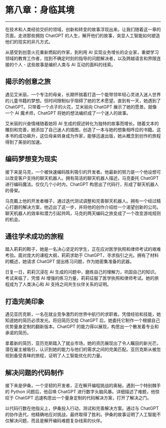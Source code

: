 # 第八章：身临其境

* * *

在技术和人类经验交织的领域，创新和转变的故事浮现出来。让我们随着这一章的页面，走进那些拥抱 ChatGPT 的人生，解开他们的故事，突显人工智能如何塑造他们的现实的非凡方式。

从感受到创意火花重新燃起的作家，到利用 AI 实现业务增长的企业家，重塑学习领域的教育工作者，找到不确定时刻的指导的问题解决者，以及跨越语言和界限连接的个人 - 这些故事是编织人类与 AI 互动的面料的线索。

## 揭示的创意之旅

遇见艾米丽，一个专注的母亲，长期怀揣着打造一个能带领年轻心灵进入迷人世界的儿童书籍的梦想。但时间限制似乎阻碍了她的艺术愿望。直到有一天，她遇到了 ChatGPT。只带着一个点子的火花，艾米丽向 ChatGPT 展示了她的愿景。就像一个 AI 魔术师，ChatGPT 将她的想法编织成了一个迷人的故事。

艾米丽的兴奋情绪随着她将 AI 生成的叙述转化为独特的故事而增长。随着文本的雕刻和完善，她添加了自己迷人的插图，创造了一本与她的想象相呼应的书籍。这本书的成功飙升，这位母亲转身成为作家，能够迅速出版，她从概念到创作的旅程得到了美丽的加速。

## 编码梦想变为现实

接下来是马克，一个被快速编码胜利吸引的开发者。他最新的努力是一个他设想可以改变客户支持的聊天机器人。拥有简洁的聊天机器人描述，马克委托 ChatGPT 进行编码魔法。仅仅几个小时内，ChatGPT 构思出了代码行，形成了聊天机器人的骨架。

马克戴上他的开发者帽子，通过迭代测试调整和完善聊天机器人。拥有一个经过精心打磨的解决方案，他迈出了这一步，并将他的创作介绍给一个渴望创新的公司。聊天机器人的效率和潜力引起共鸣，马克的两天编码之旅变成了一个改变游戏规则的机会。

## 通往学术成功的旅程

踏入莉莉的鞋子，她是一名决心坚定的学生，正在应对医学执照和律师考试的艰难考验。面对庞大的课程大纲，莉莉求助于 ChatGPT，寻求指引之光。拥有了材料的概述，她请求 ChatGPT 提出练习问题，作为她密集准备的武器。

日复一日，莉莉沉浸在 AI 生成的问题中，磨练自己的理解力，巩固自己的知识。考试来临了，凭借 AI 增强的练习力量，莉莉征服了医学执照和律师考试。她的旅程成为了人类决心和 AI 支持之间共生伙伴关系的证明。

## 打造完美印象

遇见亚历克斯，一名在就业竞争激烈的世界中航行的求职者。凭借经验和技能，她知道她的简历必须发光。将旧简历交给 ChatGPT 后，她委托它制作一个根据自己优势量身定制的翻新版本。ChatGPT 的能力得以展现，构思出一个散发着专业和承诺的简历。

拿着新的简历，亚历克斯踏入了就业市场，她的资历展现出了令人瞩目的新光芒。潜在雇主被吸引，认识到她的能力与他们的需求之间的完美匹配。亚历克斯从被忽视到备受青睐的旅程，证明了人工智能优化的力量。

## 解决问题的代码制作

接下来是伊桑，一个坚韧的开发者，正在解开编程挑战的奥秘。遇到一个特别棘手的 Python 问题后，他召唤 ChatGPT 进行数字头脑风暴。详细描述了难题，他惊叹于 ChatGPT 迅速构思出一个量身定制的代码解决方案，打开了解决之门。

以代码行数在他指尖上，伊桑投入行动，测试和完善解决方案。通过与 ChatGPT 的协作迭代，他精确地应对挑战，最终取得了胜利。伊桑的故事证明了人工智能不仅解决问题，而且是解开编码难题复杂线索的伙伴。
